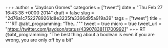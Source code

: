 
+++
author = "Jaydson Gomes"
categories = ["tweet"]
date = "Thu Feb 27 16:43:38 +0000 2014"
draft = false
slug = "2d76a1c7522789261d8e3235fa3366d95a919a39"
tags = ["tweet"]
title = """RT @abt_programming: “The..."""
tweet = true
micro = true
tweet_url = "https://twitter.com/jaydson/status/439078381117009921"
+++
RT @abt_programming: “The best thing about a boolean is even if you are wrong, you are only off by a bit”
